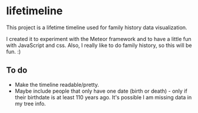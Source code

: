 # lifetimeline
This project is a lifetime timeline used for family history data visualization.

I created it to experiment with the Meteor framework and to have a little fun with JavaScript and css. Also, I really like to do family history, so this will be fun. :)

## To do
* Make the timeline readable/pretty.
* Maybe include people that only have one date (birth or death) - only if their birthdate is at least 110 years ago. It's possible I am missing data in my tree info.
